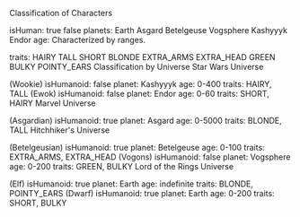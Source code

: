 Classification of Characters

isHuman:
true
false
planets:
Earth
Asgard
Betelgeuse
Vogsphere
Kashyyyk
Endor
age:
Characterized by ranges.

traits:
HAIRY
TALL
SHORT
BLONDE
EXTRA_ARMS
EXTRA_HEAD
GREEN
BULKY
POINTY_EARS
Classification by Universe
Star Wars Universe

(Wookie)
isHumanoid: false
planet: Kashyyyk
age: 0-400
traits: HAIRY, TALL
(Ewok)
isHumanoid: false
planet: Endor
age: 0-60
traits: SHORT, HAIRY
Marvel Universe

(Asgardian)
isHumanoid: true
planet: Asgard
age: 0-5000
traits: BLONDE, TALL
Hitchhiker's Universe

(Betelgeusian)
isHumanoid: true
planet: Betelgeuse
age: 0-100
traits: EXTRA_ARMS, EXTRA_HEAD
(Vogons)
isHumanoid: false
planet: Vogsphere
age: 0-200
traits: GREEN, BULKY
Lord of the Rings Universe

(Elf)
isHumanoid: true
planet: Earth
age: indefinite
traits: BLONDE, POINTY_EARS
(Dwarf)
isHumanoid: true
planet: Earth
age: 0-200
traits: SHORT, BULKY
